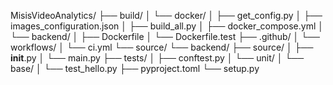 MisisVideoAnalytics/
├── build/
│   └── docker/
│       ├── get_config.py
│       ├── images_configuration.json
│       ├── build_all.py
│       ├── docker_compose.yml
│       └── backend/
│           ├── Dockerfile
│           └── Dockerfile.test
├── .github/
│   └── workflows/
│       └── ci.yml
└── source/
    └── backend/
        ├── source/
        │   ├── __init__.py
        │   └── main.py
        ├── tests/
        │   ├── conftest.py
        │   └── unit/
        │       └── base/
        │           └── test_hello.py
        ├── pyproject.toml
        └── setup.py